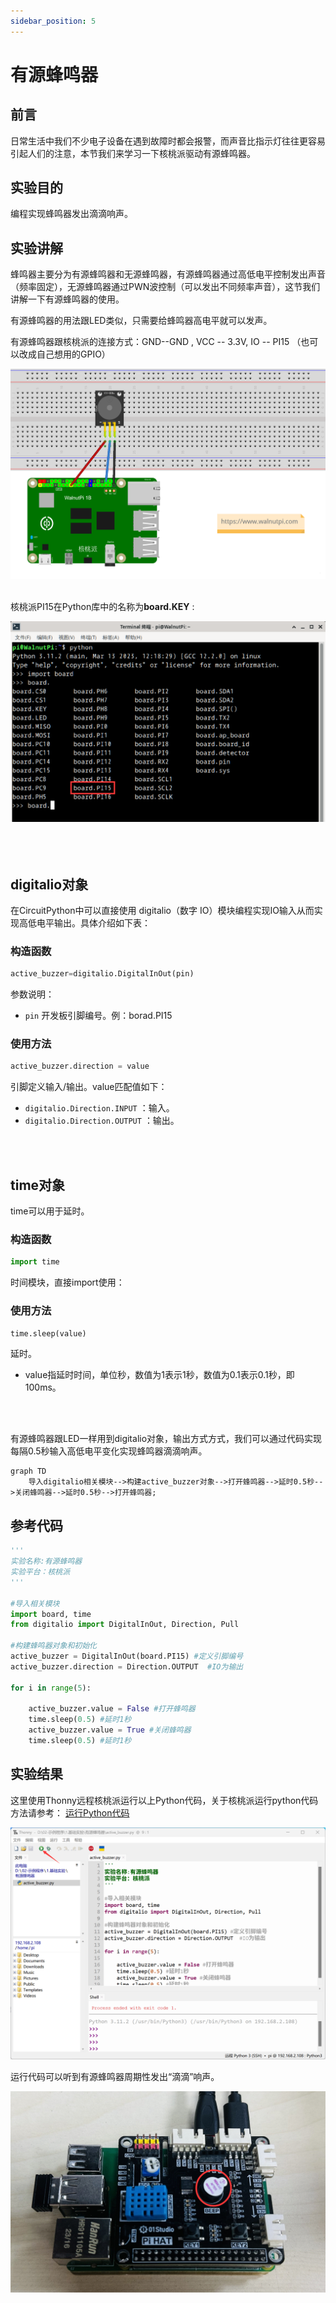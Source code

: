 ```yaml
---
sidebar_position: 5
---
```


# 有源蜂鸣器

## 前言
日常生活中我们不少电子设备在遇到故障时都会报警，而声音比指示灯往往更容易引起人们的注意，本节我们来学习一下核桃派驱动有源蜂鸣器。

## 实验目的
编程实现蜂鸣器发出滴滴响声。

## 实验讲解

蜂鸣器主要分为有源蜂鸣器和无源蜂鸣器，有源蜂鸣器通过高低电平控制发出声音（频率固定），无源蜂鸣器通过PWN波控制（可以发出不同频率声音），这节我们讲解一下有源蜂鸣器的使用。

有源蜂鸣器的用法跟LED类似，只需要给蜂鸣器高电平就可以发声。

有源蜂鸣器跟核桃派的连接方式：GND--GND , VCC -- 3.3V, IO -- PI15 （也可以改成自己想用的GPIO）

![active_buzzer1](./img/active_buzzer/active_buzzer1.png) <br></br>

核桃派PI15在Python库中的名称为**board.KEY** :

![active_buzzer2](./img/active_buzzer/active_buzzer2.png) <br></br><br></br>

## digitalio对象

在CircuitPython中可以直接使用 digitalio（数字 IO）模块编程实现IO输入从而实现高低电平输出。具体介绍如下表：

### 构造函数
```python
active_buzzer=digitalio.DigitalInOut(pin)
```
参数说明：
- `pin` 开发板引脚编号。例：borad.PI15

### 使用方法
```python
active_buzzer.direction = value
```
引脚定义输入/输出。value匹配值如下：
- `digitalio.Direction.INPUT` ：输入。
- `digitalio.Direction.OUTPUT` ：输出。

<br></br>

## time对象

time可以用于延时。

### 构造函数
```python
import time
```
时间模块，直接import使用：

### 使用方法
```python
time.sleep(value)
```
延时。
- value指延时时间，单位秒，数值为1表示1秒，数值为0.1表示0.1秒，即100ms。

<br></br>

有源蜂鸣器跟LED一样用到digitalio对象，输出方式方式，我们可以通过代码实现每隔0.5秒输入高低电平变化实现蜂鸣器滴滴响声。

```mermaid
graph TD
    导入digitalio相关模块-->构建active_buzzer对象-->打开蜂鸣器-->延时0.5秒-->关闭蜂鸣器-->延时0.5秒-->打开蜂鸣器;
```

## 参考代码

```python
'''
实验名称:有源蜂鸣器
实验平台：核桃派
'''

#导入相关模块
import board, time
from digitalio import DigitalInOut, Direction, Pull

#构建蜂鸣器对象和初始化
active_buzzer = DigitalInOut(board.PI15) #定义引脚编号
active_buzzer.direction = Direction.OUTPUT  #IO为输出

for i in range(5):
    
    active_buzzer.value = False #打开蜂鸣器
    time.sleep(0.5) #延时1秒
    active_buzzer.value = True #关闭蜂鸣器
    time.sleep(0.5) #延时1秒   
```

## 实验结果

这里使用Thonny远程核桃派运行以上Python代码，关于核桃派运行python代码方法请参考： [运行Python代码](../python_run.md)

![active_buzzer3](./img/active_buzzer/active_buzzer3.png)


运行代码可以听到有源蜂鸣器周期性发出“滴滴”响声。

![active_buzzer4](./img/active_buzzer/active_buzzer4.png)